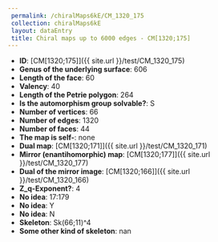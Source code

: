 ```yaml
--- 
 permalink: /chiralMaps6kE/CM_1320_175 
 collection: chiralMaps6kE
 layout: dataEntry
 title: Chiral maps up to 6000 edges - CM[1320;175]
---
```


- **ID**: [CM[1320;175]]({{ site.url }}/test/CM_1320_175)
- **Genus of the underlying surface**: 606
- **Length of the face**: 60
- **Valency**: 40
- **Length of the Petrie polygon**: 264
- **Is the automorphism group solvable?**: S
- **Number of vertices**: 66
- **Number of edges**: 1320
- **Number of faces**: 44
- **The map is self-**: none
- **Dual map**: [CM[1320;171]]({{ site.url }}/test/CM_1320_171)
- **Mirror (enantihomorphic) map**: [CM[1320;177]]({{ site.url }}/test/CM_1320_177)
- **Dual of the mirror image**: [CM[1320;166]]({{ site.url }}/test/CM_1320_166)
- **Z_q-Exponent?**: 4
- **No idea**:  17:179
- **No idea**: Y
- **No idea**: N
- **Skeleton**: Sk(66;11)^4
- **Some other kind of skeleton**: nan
